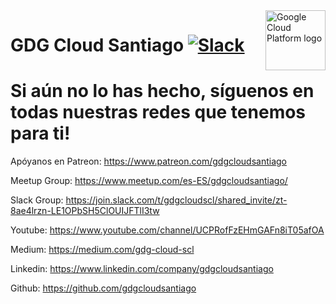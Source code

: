 <img src="https://avatars1.githubusercontent.com/u/48249676?s=200&v=4" alt="Google Cloud Platform logo" title="Google Cloud Platform" align="right" height="96" width="96"/>

# GDG Cloud Santiago [![Slack][slack_badge]][slack_link]

[slack_badge]: https://img.shields.io/badge/slack-gcp-E01563.svg?style=flat
[slack_link]: https://join.slack.com/t/gdgcloudscl/shared_invite/zt-8ae4lrzn-LE1OPbSH5ClOUIJFTlI3tw

# Si aún no lo has hecho, síguenos en todas nuestras redes que tenemos para ti!

Apóyanos en Patreon: https://www.patreon.com/gdgcloudsantiago


Meetup Group: https://www.meetup.com/es-ES/gdgcloudsantiago/

Slack Group: https://join.slack.com/t/gdgcloudscl/shared_invite/zt-8ae4lrzn-LE1OPbSH5ClOUIJFTlI3tw

Youtube: https://www.youtube.com/channel/UCPRofFzEHmGAFn8iT05afOA

Medium: https://medium.com/gdg-cloud-scl

Linkedin: https://www.linkedin.com/company/gdgcloudsantiago

Github: https://github.com/gdgcloudsantiago
